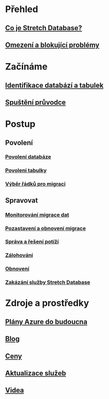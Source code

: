 # Přehled
## [Co je Stretch Database?](/sql/sql-server/stretch-database/stretch-database)
## [Omezení a blokující problémy](/sql/sql-server/stretch-database/limitations-for-stretch-database)

# Začínáme
## [Identifikace databází a tabulek](/sql/sql-server/stretch-database/stretch-database-databases-and-tables-stretch-database-advisor)
## [Spuštění průvodce](/sql/sql-server/stretch-database/get-started-by-running-the-enable-database-for-stretch-wizard)

# Postup
## Povolení
### [Povolení databáze](/sql/sql-server/stretch-database/enable-stretch-database-for-a-database)
### [Povolení tabulky](/sql/sql-server/stretch-database/enable-stretch-database-for-a-table)
### [Výběr řádků pro migraci](/sql/sql-server/stretch-database/select-rows-to-migrate-by-using-a-filter-function-stretch-database)
## Spravovat
### [Monitorování migrace dat](/sql/sql-server/stretch-database/monitor-and-troubleshoot-data-migration-stretch-database)
### [Pozastavení a obnovení migrace](/sql/sql-server/stretch-database/pause-and-resume-data-migration-stretch-database)
### [Správa a řešení potíží](/sql/sql-server/stretch-database/manage-and-troubleshoot-stretch-database)
### [Zálohování](/sql/sql-server/stretch-database/backup-stretch-enabled-databases-stretch-database)
### [Obnovení](/sql/sql-server/stretch-database/restore-stretch-enabled-databases-stretch-database)
### [Zakázání služby Stretch Database](/sql/sql-server/stretch-database/disable-stretch-database-and-bring-back-remote-data)

# Zdroje a prostředky
## [Plány Azure do budoucna](https://azure.microsoft.com/roadmap/)
## [Blog](https://blogs.technet.microsoft.com/dataplatforminsider/tag/stretch-database/)
## [Ceny](https://azure.microsoft.com/pricing/details/sql-server-stretch-database/)
## [Aktualizace služeb](https://azure.microsoft.com/updates/?product=sql-server-stretch-database)
## [Videa](https://azure.microsoft.com/documentation/videos/index/?services=sql-server-stretch-database)
